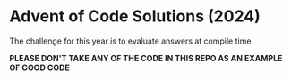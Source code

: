Advent of Code Solutions (2024)
===============================

The challenge for this year is to evaluate answers at compile time.

**PLEASE DON'T TAKE ANY OF THE CODE IN THIS REPO AS AN EXAMPLE OF GOOD CODE**
